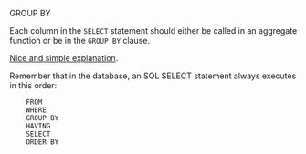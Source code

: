 GROUP BY

Each column in the `SELECT` statement should either be called in an aggregate function or be in the `GROUP BY` clause.

[Nice and simple explanation](https://learnsql.com/blog/not-a-group-by-expression-error/).

Remember that in the database, an SQL SELECT statement always executes in this order:

```psql
    FROM
    WHERE
    GROUP BY
    HAVING
    SELECT
    ORDER BY
```
